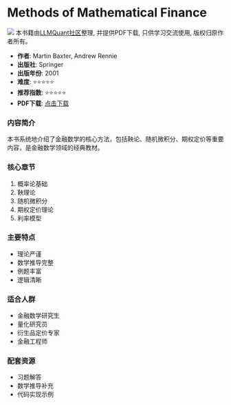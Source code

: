 # Methods of Mathematical Finance

![](https://fastly.jsdelivr.net/gh/bucketio/img3@main/2024/09/04/1725464231869-e0b2f727-2a0f-4270-bf6c-31ddc350426a.gif)
本书籍由[LLMQuant社区](https://llmquant.com/)整理, 并提供PDF下载, 只供学习交流使用, 版权归原作者所有。


- **作者**: Martin Baxter, Andrew Rennie
- **出版社**: Springer
- **出版年份**: 2001
- **难度**: ⭐⭐⭐⭐⭐
- **推荐指数**: ⭐⭐⭐⭐⭐
- **PDF下载**: [点击下载](https://asset.quant-wiki.com/pdf/Methods%20of%20Mathematical%20Finance-Springer%20%282001%29.pdf)

### 内容简介

本书系统地介绍了金融数学的核心方法，包括鞅论、随机微积分、期权定价等重要内容，是金融数学领域的经典教材。

### 核心章节

1. 概率论基础
2. 鞅理论
3. 随机微积分
4. 期权定价理论
5. 利率模型

### 主要特点

- 理论严谨
- 数学推导完整
- 例题丰富
- 逻辑清晰

### 适合人群

- 金融数学研究生
- 量化研究员
- 衍生品定价专家
- 金融工程师

### 配套资源

- 习题解答
- 数学推导补充
- 代码实现示例